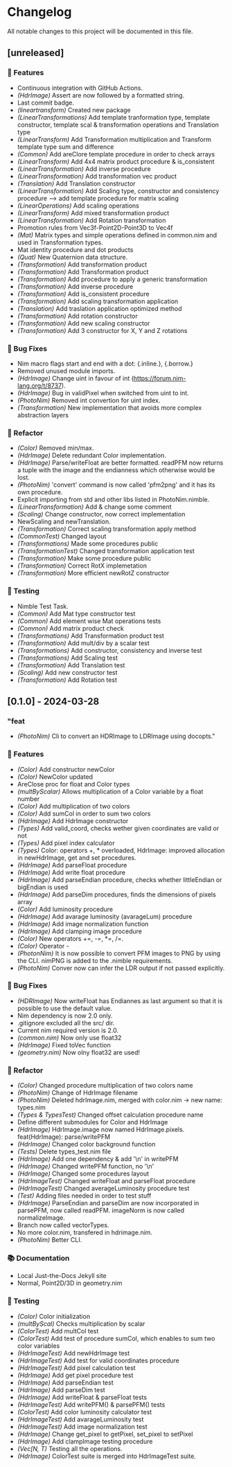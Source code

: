 # Changelog

All notable changes to this project will be documented in this file.

## [unreleased]

### 🚀 Features

- Continuous integration with GitHub Actions.
- *(HdrImage)* Assert are now followed by a formatted string.
- Last commit badge.
- *(lineartransform)* Created new package
- *(LinearTransformations)* Add template tranformation type, template constructor, template scal & transformation operations and Translation type
- *(LinearTransform)* Add Transformation multiplication and Transform template type sum and difference
- *(Common)* Add areClore template procedure in order to check arrays
- *(LinearTransform)* Add 4x4 matrix product procedure & is_consistent
- *(LinearTransformation)* Add inverse procedure
- *(LinearTransformation)* Add transformation vec product
- *(Translation)* Add Translation constructor
- *(LinearTransformation)* Add Scaling type, constructor and consistency procedure --> add template procedure for matrix scaling
- *(LinearOperations)* Add scaling operations
- *(LinearTransform)* Add mixed transformation product
- *(LinearTransformation)* Add Rotation transformation
- Promotion rules from Vec3f-Point2D-Point3D to Vec4f
- *(Mat)* Matrix types and simple operations defined in common.nim and used in Transformation types.
- Mat identity procedure and dot products
- *(Quat)* New Quaternion data structure.
- *(Transformation)* Add transformation product
- *(Transformation)* Add Transformation product
- *(Transformation)* Add procedure to apply a generic transformation
- *(Transformation)* Add inverse procedure
- *(Transformation)* Add is_consistent procedure
- *(Transformation)* Add scaling transformation application
- *(Translation)* Add traslation application optimized method
- *(Transformation)* Add rotation constructor
- *(Transformation)* Add new scaling constructor
- *(Transformation)* Add 3 constructor for X, Y and Z rotations

### 🐛 Bug Fixes

- Nim macro flags start and end with a dot: {.inline.}, {.borrow.}
- Removed unused module imports.
- *(HdrImage)* Change uint in favour of int (https://forum.nim-lang.org/t/8737).
- *(HdrImage)* Bug in validPixel when switched from uint to int.
- *(PhotoNim)* Removed int convertion for uint index.
- *(Transformation)* New implementation that avoids more complex abstraction layers

### 🚜 Refactor

- *(Color)* Removed min/max.
- *(HdrImage)* Delete redundant Color implementation.
- *(HdrImage)* Parse/writeFloat are better formatted. readPFM now returns a tuple with the image and the endianness which otherwise would be lost.
- *(PhotoNim)* 'convert' command is now called 'pfm2png' and it has its own procedure.
- Explicit importing from std and other libs listed in PhotoNim.nimble.
- *(LinearTransformation)* Add & change some comment
- *(Scaling)* Change constructor, now correct implementation
- NewScaling and newTranslation.
- *(Transformation)* Correct scaling transformation apply method
- *(CommonTest)* Changed layout
- *(Transformations)* Made some procedures public
- *(TransformationTest)* Changed transformation application test
- *(Transformation)* Make some procedure public
- *(Transformation)* Correct RotX implemetation
- *(Transformation)* More efficient newRotZ constructor

### 🧪 Testing

- Nimble Test Task.
- *(Common)* Add Mat type constructor test
- *(Common)* Add element wise Mat operations tests
- *(Common)* Add matrix product check
- *(Transformations)* Add Transformation product test
- *(Transformation)* Add mult/div by a scalar test
- *(Transformations)* Add constructor, consistency and inverse test
- *(Transformations)* Add Scaling test
- *(Transformation)* Add Translation test
- *(Scaling)* Add new constructor test
- *(Transformation)* Add Rotation test

## [0.1.0] - 2024-03-28

### "feat

- *(PhotoNim)* Cli to convert an HDRImage to LDRImage using docopts."

### 🚀 Features

- *(Color)* Add constructor newColor
- *(Color)* NewColor updated
- AreClose proc for float and Color types
- *(multByScalar)* Allows multiplication of a Color variable by a float number
- *(Color)* Add multiplication of two colors
- *(Color)* Add sumCol in order to sum two colors
- *(HdrImage)* Add HdrImage constructor
- *(Types)* Add valid_coord, checks wether given coordinates are valid or not
- *(Types)* Add pixel index calculator
- *(Types)* Color: operators +, * overloaded, HdrImage: improved allocation in newHdrImage, get and set procedures.
- *(HdrImage)* Add parseFloat procedure
- *(HdrImage)* Add write float procedure
- *(HdrImage)* Add parseEndian procedure, checks whether littleEndian or bigEndian is used
- *(HdrImage)* Add parseDim procedures, finds the dimensions of pixels array
- *(Color)* Add luminosity procedure
- *(HdrImage)* Add avarage luminosity (avarageLum) procedure
- *(HdrImage)* Add image normalization function
- *(HdrImage)* Add clamping image procedure
- *(Color)* New operators +=, -=, *=, /=.
- *(Color)* Operator -
- *(PhotonNim)* It is now possible to convert PFM images to PNG by using the CLI. nimPNG is added to the .nimble requirements.
- *(PhotoNim)* Conver now can infer the LDR output if not passed explicitly.

### 🐛 Bug Fixes

- *(HDRImage)* Now writeFloat has Endiannes as last argument so that it is possible to use the default value.
- Nim dependency is now 2.0 only.
- .gitignore excluded all the src/ dir.
- Current nim required version is 2.0.
- *(common.nim)* Now only use float32
- *(HdrImage)* Fixed toVec function
- *(geometry.nim)* Now olny float32 are used!

### 🚜 Refactor

- *(Color)* Changed procedure multiplication of two colors name
- *(PhotoNim)* Change of HdrImage filename
- *(PhotoNim)* Deleted hdrImage.nim, merged with color.nim -> new name: types.nim
- *(Types & TypesTest)* Changed offset calculation procedure name
- Define different submodules for Color and HdrImage
- *(HdrImage)* HdrImage.image now named HdrImage.pixels. feat(HdrImage): parse/writePFM
- *(HdrImage)* Changed color background function
- *(Tests)* Delete types_test.nim file
- *(HdrImage)* Add one dependency & add '\n' in writePFM
- *(HdrImage)* Changed writePFM function, no '\n'
- *(HdrImage)* Changed some procedures layout
- *(HdrImageTest)* Changed writeFloat and parseFloat procedure
- *(HdrImageTest)* Changed averageLuminosity procedure test
- *(Test)* Adding files needed in order to test stuff
- *(HdrImage)* ParseEndian and parseDim are now incorporated in parsePFM, now called readPFM. imageNorm is now called normalizeImage.
- Branch now called vectorTypes.
- No more color.nim, transfered in hdrimage.nim.
- *(PhotoNim)* Better CLI.

### 📚 Documentation

- Local Just-the-Docs Jekyll site
- Normal, Point2D/3D in geometry.nim

### 🧪 Testing

- *(Color)* Color initialization
- *(multByScal)* Checks multiplication by scalar
- *(ColorTest)* Add multCol test
- *(ColorTest)* Add test of procedure sumCol, which enables to sum two color variables
- *(HdrImageTest)* Add newHdrImage test
- *(HdrImageTest)* Add test for valid coordinates procedure
- *(HdrImageTest)* Add pixel calculation test
- *(HdrImage)* Add get pixel procedure test
- *(HdrImage)* Add parseEndian test
- *(HdrImage)* Add parseDim test
- *(HdrImage)* Add writeFloat & parseFloat tests
- *(HdrImageTest)* Add writePFM() & parsePFM() tests
- *(ColorTest)* Add color luminosity calculator test
- *(HdrImageTest)* Add avarageLuminosity test
- *(HdrImageTest)* Add image normalization test
- *(HdrImage)* Change get_pixel to getPixel, set_pixel to setPixel
- *(HdrImage)* Add clampImage testing procedure
- *(Vec[N, T)* Testing all the operations.
- *(HdrImage)* ColorTest suite is merged into HdrImageTest suite.

<!-- generated by git-cliff -->

